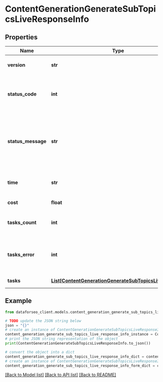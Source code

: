 # ContentGenerationGenerateSubTopicsLiveResponseInfo


## Properties

Name | Type | Description | Notes
------------ | ------------- | ------------- | -------------
**version** | **str** | the current version of the API | [optional] 
**status_code** | **int** | general status code you can find the full list of the response codes here | [optional] 
**status_message** | **str** | general informational message you can find the full list of general informational messages here | [optional] 
**time** | **str** | total execution time, seconds | [optional] 
**cost** | **float** | total tasks cost, USD | [optional] 
**tasks_count** | **int** | the number of tasks in the tasks array | [optional] 
**tasks_error** | **int** | the number of tasks in the tasks array returned with an error | [optional] 
**tasks** | [**List[ContentGenerationGenerateSubTopicsLiveTaskInfo]**](ContentGenerationGenerateSubTopicsLiveTaskInfo.md) | array of tasks | [optional] 

## Example

```python
from dataforseo_client.models.content_generation_generate_sub_topics_live_response_info import ContentGenerationGenerateSubTopicsLiveResponseInfo

# TODO update the JSON string below
json = "{}"
# create an instance of ContentGenerationGenerateSubTopicsLiveResponseInfo from a JSON string
content_generation_generate_sub_topics_live_response_info_instance = ContentGenerationGenerateSubTopicsLiveResponseInfo.from_json(json)
# print the JSON string representation of the object
print(ContentGenerationGenerateSubTopicsLiveResponseInfo.to_json())

# convert the object into a dict
content_generation_generate_sub_topics_live_response_info_dict = content_generation_generate_sub_topics_live_response_info_instance.to_dict()
# create an instance of ContentGenerationGenerateSubTopicsLiveResponseInfo from a dict
content_generation_generate_sub_topics_live_response_info_form_dict = content_generation_generate_sub_topics_live_response_info.from_dict(content_generation_generate_sub_topics_live_response_info_dict)
```
[[Back to Model list]](../README.md#documentation-for-models) [[Back to API list]](../README.md#documentation-for-api-endpoints) [[Back to README]](../README.md)


